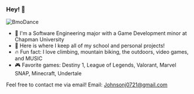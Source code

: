 ### Hey! 👋

![BmoDance](https://github.com/ATacoDev/ATacoDev/assets/146070033/ca5a3491-5113-4a80-8c4d-fa8e62762f4f)

- 🏫 I'm a Software Engineering major with a Game Development minor at Chapman University
- 💯 Here is where I keep all of my school and personal projects!
- 🔥 Fun fact: I love climbing, mountain biking, the outdoors, video games, and MUSIC
- 🎮 Favorite games: Destiny 1, League of Legends, Valorant, Marvel SNAP, Minecraft, Undertale

Feel free to contact me via email!
Email: Johnsonj0721@gmail.com
